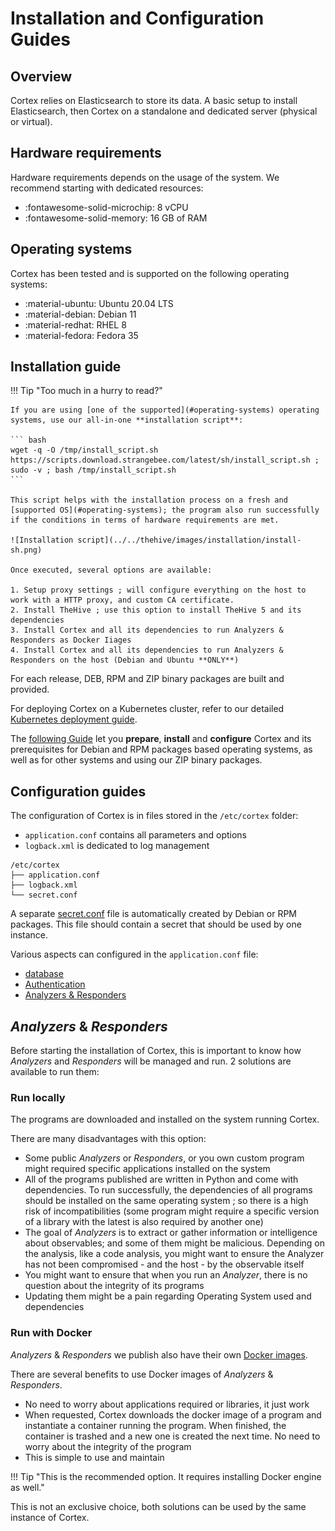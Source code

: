 # Installation and Configuration Guides

## Overview
Cortex relies on Elasticsearch to store its data. A basic setup to install Elasticsearch, then Cortex on a standalone and dedicated server (physical or virtual).

## Hardware requirements
Hardware requirements depends on the usage of the system. We recommend starting with dedicated resources: 

  * :fontawesome-solid-microchip: 8 vCPU
  * :fontawesome-solid-memory: 16 GB of RAM

## Operating systems
Cortex has been tested and is supported on the following operating systems: 

- :material-ubuntu: Ubuntu 20.04 LTS
- :material-debian: Debian 11
- :material-redhat: RHEL 8
- :material-fedora: Fedora 35

## Installation guide

!!! Tip "Too much in a hurry to read?"

    If you are using [one of the supported](#operating-systems) operating systems, use our all-in-one **installation script**: 

    ``` bash
    wget -q -O /tmp/install_script.sh https://scripts.download.strangebee.com/latest/sh/install_script.sh ; sudo -v ; bash /tmp/install_script.sh
    ```

    This script helps with the installation process on a fresh and [supported OS](#operating-systems); the program also run successfully if the conditions in terms of hardware requirements are met.

    ![Installation script](../../thehive/images/installation/install-sh.png)
    
    Once executed, several options are available: 

    1. Setup proxy settings ; will configure everything on the host to work with a HTTP proxy, and custom CA certificate.
    2. Install TheHive ; use this option to install TheHive 5 and its dependencies
    3. Install Cortex and all its dependencies to run Analyzers & Responders as Docker Iiages
    4. Install Cortex and all its dependencies to run Analyzers & Responders on the host (Debian and Ubuntu **ONLY**)

For each release, DEB, RPM and ZIP binary packages are built and provided.

For deploying Cortex on a Kubernetes cluster, refer to our detailed [Kubernetes deployment guide](deploy-cortex-on-kubernetes.md).

The [following Guide](step-by-step-guide.md) let you **prepare**, **install** and **configure** Cortex and its prerequisites for Debian and RPM packages based operating systems, as well as for other systems and using our ZIP binary packages.

## Configuration guides

The configuration of Cortex is in files stored in the `/etc/cortex` folder:
    
  - `application.conf` contains all parameters and options
  - `logback.xml` is dedicated to log management

```
/etc/cortex
├── application.conf
├── logback.xml
└── secret.conf
```

A separate [secret.conf](secret.md) file is automatically created by Debian or RPM packages. This file should contain a secret that should be used by one instance.

Various aspects can configured in the `application.conf` file:

- [database](database.md)
- [Authentication](authentication.md)
- [Analyzers & Responders](analyzers-responders.md)


## _Analyzers_ & _Responders_
Before starting the installation of Cortex, this is important to know how _Analyzers_ and _Responders_ will be managed and run. 2 solutions are available to run them:

### Run locally
The programs are downloaded and installed on the system running Cortex. 

There are many disadvantages with this option:

* Some public _Analyzers_ or _Responders_, or you own custom program might required specific applications installed on the system
* All of the programs published are written in Python and come with dependencies. To run successfully, the dependencies of all programs should be installed on the same operating system ; so there is a high risk of incompatibilities (some program might require a specific version of a library with the latest is also required by another one)
* The goal of _Analyzers_ is to extract or gather information or intelligence about observables; and some of them might be malicious. Depending on the analysis, like a code analysis, you might want to ensure the Analyzer has not been compromised - and the host - by the observable itself
* You might want to ensure that when you run an _Analyzer_, there is no question about the integrity of its programs
* Updating them might be a pain regarding Operating System used and dependencies

### Run with Docker
_Analyzers_ & _Responders_ we publish also have their own [Docker images](https://hub.docker.com/search?q=cortexneurons). 

There are several benefits to use Docker images of _Analyzers_ & _Responders_.

* No need to worry about applications required or libraries, it just work
* When requested, Cortex downloads the docker image of a program and instantiate a container running the program. When finished, the container is trashed and a new one is created the next time. No need to worry about the integrity of the program
* This is simple to use and maintain

!!! Tip "This is the recommended option. It requires installing Docker engine as well."

This is not an exclusive choice, both solutions can be used by the same instance of Cortex.